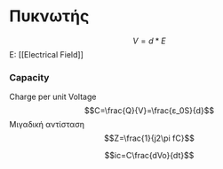 # Πυκνωτής
$$V=d*E$$
E: [[Electrical Field]]
### Capacity
Charge per unit Voltage
$$C=\frac{Q}{V}=\frac{ε_0S}{d}$$
Μιγαδική αντίσταση
$$Z=\frac{1}{j2\pi fC}$$

$$ic=C\frac{dVo}{dt}$$